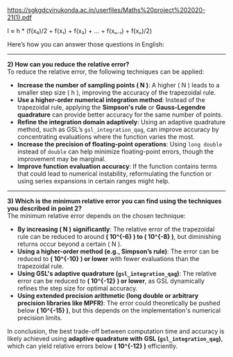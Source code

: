 https://sgkgdcvinukonda.ac.in/userfiles/Maths%20project%202020-21(1).pdf

I ≈ h * (f(x₀)/2 + f(x₁) + f(x₂) + ... + f(xₙ₋₁) + f(xₙ)/2)

Here’s how you can answer those questions in English:

---

**2) How can you reduce the relative error?**  
To reduce the relative error, the following techniques can be applied:  

- **Increase the number of sampling points \( N \)**: A higher \( N \) leads to a smaller step size \( h \), improving the accuracy of the trapezoidal rule.  
- **Use a higher-order numerical integration method**: Instead of the trapezoidal rule, applying the **Simpson's rule** or **Gauss-Legendre quadrature** can provide better accuracy for the same number of points.  
- **Refine the integration domain adaptively**: Using an adaptive quadrature method, such as GSL’s `gsl_integration_qag`, can improve accuracy by concentrating evaluations where the function varies the most.  
- **Increase the precision of floating-point operations**: Using `long double` instead of `double` can help minimize floating-point errors, though the improvement may be marginal.  
- **Improve function evaluation accuracy**: If the function contains terms that could lead to numerical instability, reformulating the function or using series expansions in certain ranges might help.  

---

**3) Which is the minimum relative error you can find using the techniques you described in point 2?**  
The minimum relative error depends on the chosen technique:  

- **By increasing \( N \) significantly**: The relative error of the trapezoidal rule can be reduced to around **\( 10^{-6} \) to \( 10^{-8} \)**, but diminishing returns occur beyond a certain \( N \).  
- **Using a higher-order method (e.g., Simpson’s rule)**: The error can be reduced to **\( 10^{-10} \) or lower** with fewer evaluations than the trapezoidal rule.  
- **Using GSL's adaptive quadrature (`gsl_integration_qag`)**: The relative error can be reduced to **\( 10^{-12} \) or lower**, as GSL dynamically refines the step size for optimal accuracy.  
- **Using extended precision arithmetic (long double or arbitrary precision libraries like MPFR)**: The error could theoretically be pushed below **\( 10^{-15} \)**, but this depends on the implementation's numerical precision limits.  

In conclusion, the best trade-off between computation time and accuracy is likely achieved using **adaptive quadrature with GSL (`gsl_integration_qag`)**, which can yield relative errors below **\( 10^{-12} \)** efficiently.